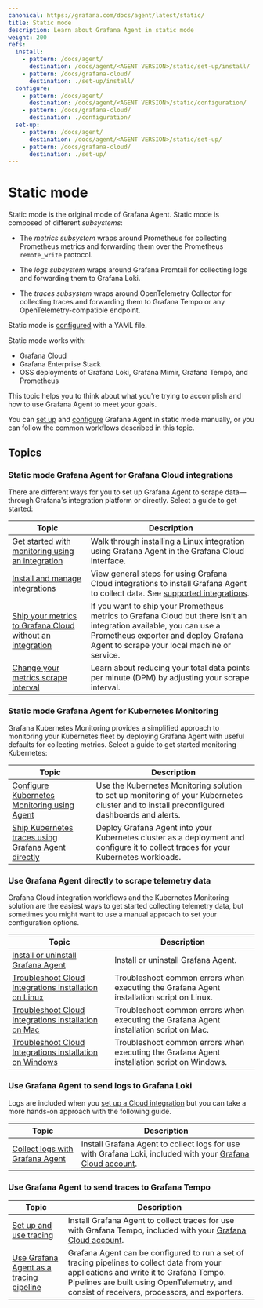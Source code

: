 ```yaml
---
canonical: https://grafana.com/docs/agent/latest/static/
title: Static mode
description: Learn about Grafana Agent in static mode
weight: 200
refs:
  install:
    - pattern: /docs/agent/
      destination: /docs/agent/<AGENT VERSION>/static/set-up/install/
    - pattern: /docs/grafana-cloud/
      destination: ./set-up/install/
  configure:
    - pattern: /docs/agent/
      destination: /docs/agent/<AGENT VERSION>/static/configuration/
    - pattern: /docs/grafana-cloud/
      destination: ./configuration/
  set-up:
    - pattern: /docs/agent/
      destination: /docs/agent/<AGENT VERSION>/static/set-up/
    - pattern: /docs/grafana-cloud/
      destination: ./set-up/
---
```


# Static mode

Static mode is the original mode of Grafana Agent.
Static mode is composed of different _subsystems_:

* The _metrics subsystem_ wraps around Prometheus for collecting Prometheus
  metrics and forwarding them over the Prometheus `remote_write` protocol.

* The _logs subsystem_ wraps around Grafana Promtail for collecting logs and
  forwarding them to Grafana Loki.

* The _traces subsystem_ wraps around OpenTelemetry Collector for collecting
  traces and forwarding them to Grafana Tempo or any OpenTelemetry-compatible
  endpoint.

Static mode is [configured](ref:configure) with a YAML file.

Static mode works with:

- Grafana Cloud
- Grafana Enterprise Stack
- OSS deployments of Grafana Loki, Grafana Mimir, Grafana Tempo, and Prometheus

This topic helps you to think about what you're trying to accomplish and how to
use Grafana Agent to meet your goals.

You can [set up](ref:set-up) and [configure](ref:configure) Grafana Agent in static mode manually, or
you can follow the common workflows described in this topic.

## Topics

### Static mode Grafana Agent for Grafana Cloud integrations

There are different ways for you to set up Grafana Agent to scrape
data&mdash;through Grafana's integration platform or directly. Select a guide
to get started:

| Topic | Description |
|---|---|
| [Get started with monitoring using an integration](/docs/grafana-cloud/data-configuration/get-started-integration/) | Walk through installing a Linux integration using Grafana Agent in the Grafana Cloud interface. |
| [Install and manage integrations](/docs/grafana-cloud/data-configuration/integrations/install-and-manage-integrations/)  | View general steps for using Grafana Cloud integrations to install Grafana Agent to collect data. See [supported integrations](/docs/grafana-cloud/data-configuration/integrations/integration-reference/).
| [Ship your metrics to Grafana Cloud without an integration](/docs/grafana-cloud/data-configuration/metrics/agent-config-exporter/) | If you want to ship your Prometheus metrics to Grafana Cloud but there isn’t an integration available, you can use a Prometheus exporter and deploy Grafana Agent to scrape your local machine or service. |
| [Change your metrics scrape interval](/docs/grafana-cloud/billing-and-usage/control-prometheus-metrics-usage/changing-scrape-interval/) | Learn about reducing your total data points per minute (DPM) by adjusting your scrape interval. |

### Static mode Grafana Agent for Kubernetes Monitoring

Grafana Kubernetes Monitoring provides a simplified approach to monitoring your Kubernetes fleet by deploying Grafana Agent with useful defaults for collecting metrics. Select a guide to get started monitoring Kubernetes:

| Topic | Description |
|---|---|
| [Configure Kubernetes Monitoring using Agent](/docs/grafana-cloud/kubernetes-monitoring/configuration/) | Use the Kubernetes Monitoring solution to set up monitoring of your Kubernetes cluster and to install preconfigured dashboards and alerts. |
| [Ship Kubernetes traces using Grafana Agent directly](/docs/grafana-cloud/kubernetes-monitoring/other-methods/k8s-agent-traces/) | Deploy Grafana Agent into your Kubernetes cluster as a deployment and configure it to collect traces for your Kubernetes workloads.  |

### Use Grafana Agent directly to scrape telemetry data

Grafana Cloud integration workflows and the Kubernetes Monitoring solution are the easiest ways to get started collecting telemetry data, but sometimes you might want to use a manual approach to set your configuration options.

| Topic | Description |
|---|---|
| [Install or uninstall Grafana Agent](ref:install) | Install or uninstall Grafana Agent. |
| [Troubleshoot Cloud Integrations installation on Linux](/docs/grafana-cloud/monitor-infrastructure/integrations/install-troubleshoot-linux/) | Troubleshoot common errors when executing the Grafana Agent installation script on Linux.  |
| [Troubleshoot Cloud Integrations installation on Mac](/docs/grafana-cloud/monitor-infrastructure/integrations/install-troubleshoot-mac/) | Troubleshoot common errors when executing the Grafana Agent installation script on Mac.  |
| [Troubleshoot Cloud Integrations installation on Windows](/docs/grafana-cloud/monitor-infrastructure/integrations/install-troubleshooting-windows/) | Troubleshoot common errors when executing the Grafana Agent installation script on Windows.  |

### Use Grafana Agent to send logs to Grafana Loki

Logs are included when you [set up a Cloud integration](/docs/grafana-cloud/data-configuration/integrations/install-and-manage-integrations) but you can take a more hands-on approach with the following guide.

| Topic | Description |
|---|---|
| [Collect logs with Grafana Agent](/docs/grafana-cloud/data-configuration/logs/collect-logs-with-agent/) |  Install Grafana Agent to collect logs for use with Grafana Loki, included with your [Grafana Cloud account](/docs/grafana-cloud/account-management/cloud-portal/). |

### Use Grafana Agent to send traces to Grafana Tempo

| Topic | Description |
|---|---|
| [Set up and use tracing](/docs/grafana-cloud/data-configuration/traces/set-up-and-use-tempo/) |  Install Grafana Agent to collect traces for use with Grafana Tempo, included with your [Grafana Cloud account](/docs/grafana-cloud/account-management/cloud-portal/). |
| [Use Grafana Agent as a tracing pipeline](/docs/tempo/latest/configuration/grafana-agent/) | Grafana Agent can be configured to run a set of tracing pipelines to collect data from your applications and write it to Grafana Tempo. Pipelines are built using OpenTelemetry, and consist of receivers, processors, and exporters. |

